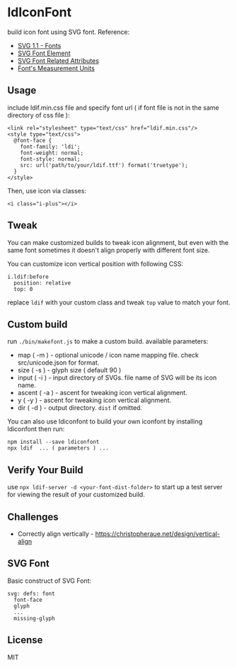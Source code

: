# ldIconFont

build icon font using SVG font. Reference:

 - [SVG 1.1 - Fonts](https://www.w3.org/TR/SVG11/fonts.html)
 - [SVG Font Element](https://developer.mozilla.org/en-US/docs/Web/SVG/Element/font)
 - [SVG Font Related Attributes](https://docs.google.com/spreadsheets/d/1NBUILrdB3uDDPzyicEU8WApkTXL9sZVmta7yneXlKIA/edit?usp=sharing)
 - [Font's Measurement Units](https://i.stack.imgur.com/Z0TnA.png)


## Usage

include ldif.min.css file and specify font url ( if font file is not in the same directory of css file ):

    <link rel="stylesheet" type="text/css" href="ldif.min.css"/>
    <style type="text/css">
      @font-face {
        font-family: 'ldi';
        font-weight: normal;
        font-style: normal;
        src: url('path/to/your/ldif.ttf') format('truetype');
      }
    </style>

Then, use icon via classes:

    <i class="i-plus"></i>


## Tweak

You can make customized builds to tweak icon alignment, but even with the same font sometimes it doesn't align properly with different font size. 

You can customize icon vertical position with following CSS:

    i.ldif:before
      position: relative
      top: 0

replace `ldif` with your custom class and tweak `top` value to match your font.


## Custom build

run `./bin/makefont.js` to make a custom build. available parameters:

 - map ( -m ) - optional unicode / icon name mapping file. check src/unicode.json for format.
 - size ( -s ) - glyph size ( default 90 )
 - input ( -i ) - input directory of SVGs. file name of SVG will be its icon name.
 - ascent ( -a ) - ascent for tweaking icon vertical alignment.
 - y ( -y ) - ascent for tweaking icon vertical alignment.
 - dir ( -d ) - output directory. `dist` if omitted.

You can also use ldiconfont to build your own iconfont by installing ldiconfont then run:

    npm install --save ldiconfont
    npx ldif  ... ( parameters ) ...


## Verify Your Build

use `npx ldif-server -d <your-font-dist-folder>` to start up a test server for viewing the result of your customized build.



## Challenges

 - Correctly align vertically - https://christopheraue.net/design/vertical-align


## SVG Font

Basic construct of SVG Font:

    svg: defs: font
      font-face
      glyph
      ...
      missing-glyph


## License

MIT

